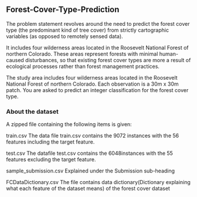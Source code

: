 ## Forest-Cover-Type-Prediction

The problem statement revolves around the need to predict the forest cover type (the predominant kind of tree cover) from strictly cartographic variables (as opposed to remotely sensed data).

It includes four wilderness areas located in the Roosevelt National Forest of northern Colorado. These areas represent forests with minimal human-caused disturbances, so that existing forest cover types are more a result of ecological processes rather than forest management practices.

The study area includes four wilderness areas located in the Roosevelt National Forest of northern Colorado. Each observation is a 30m x 30m patch. You are asked to predict an integer classification for the forest cover type.

### About the dataset

A zipped file containing the following items is given:

train.csv The data file train.csv contains the 9072 instances with the 56 features including the target feature.

test.csv The datafile test.csv contains the 6048instances with the 55 features excluding the target feature.

sample_submission.csv Explained under the Submission sub-heading

FCDataDictionary.csv The file contains data dictionary(Dictionary explaining what each feature of the dataset means) of the forest cover dataset
